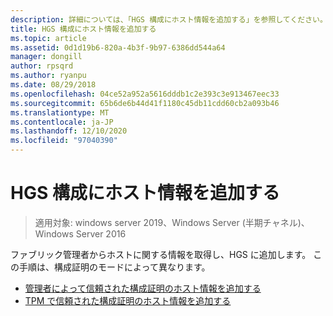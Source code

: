 ```yaml
---
description: 詳細については、「HGS 構成にホスト情報を追加する」を参照してください。
title: HGS 構成にホスト情報を追加する
ms.topic: article
ms.assetid: 0d1d19b6-820a-4b3f-9b97-6386dd544a64
manager: dongill
author: rpsqrd
ms.author: ryanpu
ms.date: 08/29/2018
ms.openlocfilehash: 04ce52a952a5616dddb1c2e393c3e913467eec33
ms.sourcegitcommit: 65b6de6b44d41f1180c45db11cdd60cb2a093b46
ms.translationtype: MT
ms.contentlocale: ja-JP
ms.lasthandoff: 12/10/2020
ms.locfileid: "97040390"
---
```

# <a name="add-host-information-to-the-hgs-configuration"></a>HGS 構成にホスト情報を追加する

>適用対象: windows server 2019、Windows Server (半期チャネル)、Windows Server 2016

ファブリック管理者からホストに関する情報を取得し、HGS に追加します。 この手順は、構成証明のモードによって異なります。

- [管理者によって信頼された構成証明のホスト情報を追加する](guarded-fabric-add-host-information-for-admin-trusted-attestation.md)
- [TPM で信頼された構成証明のホスト情報を追加する](guarded-fabric-add-host-information-for-tpm-trusted-attestation.md)

